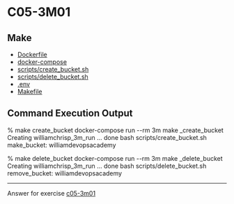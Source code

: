 # C05-3M01

## Make
- [Dockerfile](Dockerfile)
- [docker-compose](docker-compose.yaml)
- [scripts/create_bucket.sh](scripts/create_bucket.sh)
- [scripts/delete_bucket.sh](scripts/delete_bucket.sh)
- [.env](.env)
- [Makefile](Makefile)

## Command Execution Output

% make create_bucket
docker-compose run --rm 3m make _create_bucket
Creating williamchrisp_3m_run ... done
bash scripts/create_bucket.sh
make_bucket: williamdevopsacademy


% make delete_bucket
docker-compose run --rm 3m make _delete_bucket
Creating williamchrisp_3m_run ... done
bash scripts/delete_bucket.sh
remove_bucket: williamdevopsacademy

***
Answer for exercise [c05-3m01](<WIP>)